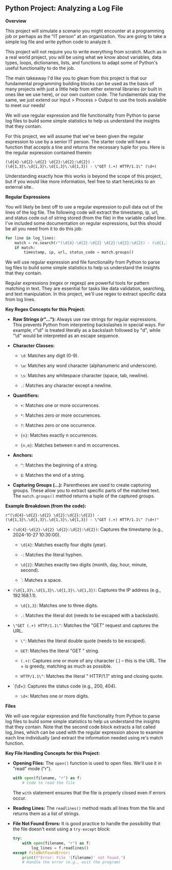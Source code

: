 ## Python Project: Analyzing a Log File

**Overview**

This project will simulate a scenario you might encounter at a programming job or perhaps as the "IT person" at an organization. You are going to take a simple log file and write python code to analyze it.

This project will not require you to write everything from scratch. Much as in a real world project, you will be using what we know about variables, data types, loops, dictionaries, lists, and functions to adapt some of Python's useful functionality to do the job.

The main takeaway I'd like you to glean from this project is that our fundamental programming building blocks can be used as the basis of many projects with just a little help from either external libraries (or built in ones like we use here), or our own custom code. The fundamentals stay the same, we just extend our Input > Process > Output to use the tools available to meet our needs!

We will use regular expression and file functionality from Python to parse log files to build some simple statistics to help us understand the insights that they contain.

For this project, we will assume that we've been given the regular expression to use by a senior IT person. The starter code will have a function that accepts a line and returns the necessary tuple for you. Here is the regular expression contained therein:

```regex
(\d{4}-\d{2}-\d{2} \d{2}:\d{2}:\d{2}) - (\d{1,3}\.\d{1,3}\.\d{1,3}\.\d{1,3}) - \"GET (.+) HTTP/1.1\" (\d+)
```

Understanding exactly how this works is beyond the scope of this project, but if you would like more information, feel free to start hereLinks to an external site..

**Regular Expressions**

You will likely be best off to use a regular expression to pull data out of the lines of the log file. The following code will extract the timestamp, ip, url, and status code out of string stored (from the file) in the variable called line. I've included some documentation on regular expressions, but this should be all you need from it to do this job:

```python
for line in log_lines:
    match = re.search(r"(\d{4}-\d{2}-\d{2} \d{2}:\d{2}:\d{2}) - (\d{1,3}\.\d{1,3}\.\d{1,3}\.\d{1,3}) - \"GET (.+) HTTP/1.1\" (\d+)", line)
    if match:
        timestamp, ip, url, status_code = match.groups()
```

We will use regular expression and file functionality from Python to parse log files to build some simple statistics to help us understand the insights that they contain.

Regular expressions (regex or regexp) are powerful tools for pattern matching in text. They are essential for tasks like data validation, searching, and text manipulation. In this project, we'll use regex to extract specific data from log lines.

**Key Regex Concepts for this Project:**

*   **Raw Strings (r"..."):** Always use raw strings for regular expressions. This prevents Python from interpreting backslashes in special ways. For example, r"\d" is treated literally as a backslash followed by "d", while "\d" would be interpreted as an escape sequence.

*   **Character Classes:**

    *   `\d`: Matches any digit (0-9).

    *   `\w`: Matches any word character (alphanumeric and underscore).

    *   `\s`: Matches any whitespace character (space, tab, newline).

    *   `.`: Matches any character except a newline.

*   **Quantifiers:**

    *   `+`: Matches one or more occurrences.

    *   `*`: Matches zero or more occurrences.

    *   `?`: Matches zero or one occurrence.

    *   `{n}`: Matches exactly n occurrences.

    *   `{n,m}`: Matches between n and m occurrences.

*   **Anchors:**

    *   `^`: Matches the beginning of a string.

    *   `$`: Matches the end of a string.

*   **Capturing Groups (...):** Parentheses are used to create capturing groups. These allow you to extract specific parts of the matched text. The `match.groups()` method returns a tuple of the captured groups.

**Example Breakdown (from the code):**

```regex
r"(\d{4}-\d{2}-\d{2} \d{2}:\d{2}:\d{2}) - (\d{1,3}\.\d{1,3}\.\d{1,3}\.\d{1,3}) - \"GET (.+) HTTP/1.1\" (\d+)"
```

*   `(\d{4}-\d{2}-\d{2} \d{2}:\d{2}:\d{2})`: Captures the timestamp (e.g., 2024-10-27 10:30:00).

    *   `\d{4}`: Matches exactly four digits (year).

    *   `-`: Matches the literal hyphen.

    *   `\d{2}`: Matches exactly two digits (month, day, hour, minute, second).

    *   `: Matches a space.

*   `(\d{1,3}\.\d{1,3}\.\d{1,3}\.\d{1,3})`: Captures the IP address (e.g., 192.168.1.1).

    *   `\d{1,3}`: Matches one to three digits.

    *   `.`: Matches the literal dot (needs to be escaped with a backslash).

*   `\"GET (.+) HTTP/1.1\"`: Matches the "GET" request and captures the URL.

    *   `\"`: Matches the literal double quote (needs to be escaped).

    *   `GET`: Matches the literal "GET " string.

    *   `(.+)`: Captures one or more of any character (.) – this is the URL. The + is greedy, matching as much as possible.

    *   `HTTP/1.1\"`: Matches the literal " HTTP/1.1" string and closing quote.

*   `(\d+): Captures the status code (e.g., 200, 404).

    *   `\d+`: Matches one or more digits.

**Files**

We will use regular expression and file functionality from Python to parse log files to build some simple statistics to help us understand the insights that they contain. Note that the second code block extracts a list called log\_lines, which can be used with the regular expression above to examine each line individually (and extract the information needed using re's match function.

**Key File Handling Concepts for this Project:**

*   **Opening Files:** The `open()` function is used to open files. We'll use it in "read" mode ("r").

    ```python
    with open(filename, "r") as f:
        # Code to read the file
    ```

    The `with` statement ensures that the file is properly closed even if errors occur.

*   **Reading Lines:** The `readlines()` method reads all lines from the file and returns them as a list of strings.

*   **File Not Found Errors:** It is good practice to handle the possibility that the file doesn't exist using a `try-except` block:

    ```python
    try:
        with open(filename, "r") as f:
            log_lines = f.readlines()
    except FileNotFoundError:
        print(f"Error: File '{filename}' not found.")
        # Handle the error (e.g., exit the program)
    ```


